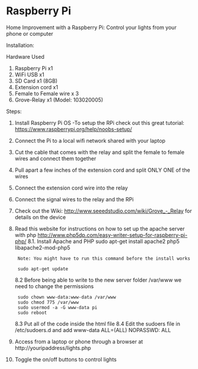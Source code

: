 # Raspberry Pi
Home Improvement with a Raspberry Pi: Control your lights from your phone or computer

Installation:

Hardware Used
1. Raspberry Pi x1
2. WiFi USB x1
3. SD Card x1 (8GB)
4. Extension cord x1
5. Female to Female wire x 3
6. Grove-Relay x1 (Model: 103020005)

Steps:

1. Install Raspberry Pi OS
	-To setup the RPi check out this great tutorial: https://www.raspberrypi.org/help/noobs-setup/
2. Connect the Pi to a local wifi network shared with your laptop
3. Cut the cable that comes with the relay and split the female to female wires and connect them together
4. Pull apart a few inches of the extension cord and split ONLY ONE of the wires
5. Connect the extension cord wire into the relay
6. Connect the signal wires to the relay and the RPi
7. Check out the Wiki: http://www.seeedstudio.com/wiki/Grove_-_Relay for details on the device
8. Read this website for instructions on how to set up the apache server with php http://www.php5dp.com/easy-writer-setup-for-raspberry-pi-php/
	8.1. Install Apache and PHP
		sudo apt-get install apache2 php5 libapache2-mod-php5

		Note: You might have to run this command before the install works

		sudo apt-get update
	8.2 Before being able to write to the new server folder /var/www we need to change the permissions

		sudo chown www-data:www-data /var/www
		sudo chmod 775 /var/www
		sudo usermod -a -G www-data pi
		sudo reboot

	8.3 Put all of the code inside the html file
	8.4 Edit the sudoers file in /etc/sudoers.d and add 
		www-data ALL=(ALL) NOPASSWD: ALL
9. Access from a laptop or phone through a browser at
	http://youripaddress/lights.php
10. Toggle the on/off buttons to control lights


